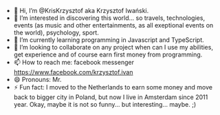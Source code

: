 - 👋 Hi, I’m @KrisKrzysztof aka Krzysztof Iwański.
- 👀 I’m interested in discovering this world... so travels, technologies, events (as music and other entertainments, as all exeptional events on the world), psychology, sport.
- 🌱 I’m currently learning programming in Javascript and TypeScript.
- 💞️ I’m looking to collaborate on any project when can I use my abilities, get experience and of course earn first money from programming.
- 📫 How to reach me: facebook messenger https://www.facebook.com/krzysztof.ivan
- 😄 Pronouns: Mr.
- ⚡ Fun fact: I moved to the Netherlands to earn some money and move back to bigger city in Poland, but now I live in Amsterdam since 2011 year. Okay, maybe it is not so funny... but interesting... maybe. ;)

<!---
KrisKrzysztof/KrisKrzysztof is a ✨ special ✨ repository because its `README.md` (this file) appears on your GitHub profile.
You can click the Preview link to take a look at your changes.
--->
